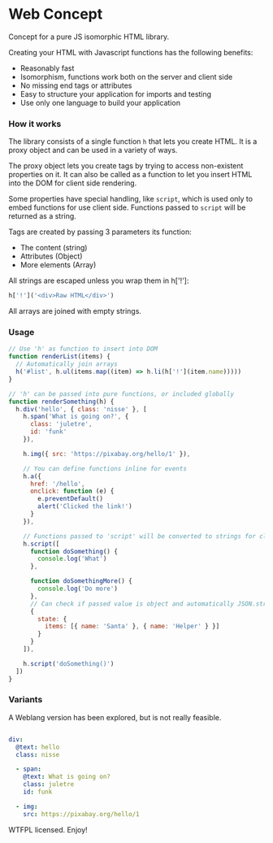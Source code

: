 # Web Concept

Concept for a pure JS isomorphic HTML library.

Creating your HTML with Javascript functions has the following benefits:

- Reasonably fast
- Isomorphism, functions work both on the server and client side
- No missing end tags or attributes
- Easy to structure your application for imports and testing
- Use only one language to build your application

### How it works

The library consists of a single function `h` that lets you create HTML. It is a proxy object and can be used in a variety of ways.

The proxy object lets you create tags by trying to access non-existent properties on it. It can also be called as a function to let you insert HTML into the DOM for client side rendering.

Some properties have special handling, like `script`, which is used only to embed functions for use client side. Functions passed to `script` will be returned as a string.

Tags are created by passing 3 parameters its function:

- The content (string)
- Attributes (Object)
- More elements (Array)

All strings are escaped unless you wrap them in h['!']:

```js
h['!']('<div>Raw HTML</div>')
```

All arrays are joined with empty strings.

### Usage

```js
// Use 'h' as function to insert into DOM
function renderList(items) {
  // Automatically join arrays
  h('#list', h.ul(items.map((item) => h.li(h['!'](item.name)))))
}

// 'h' can be passed into pure functions, or included globally
function renderSomething(h) {
  h.div('hello', { class: 'nisse' }, [
    h.span('What is going on?', {
      class: 'juletre',
      id: 'funk'
    }),

    h.img({ src: 'https://pixabay.org/hello/1' }),

    // You can define functions inline for events
    h.a({
      href: '/hello',
      onclick: function (e) {
        e.preventDefault()
        alert('Clicked the link!')
      }
    }),

    // Functions passed to 'script' will be converted to strings for client side use
    h.script([
      function doSomething() {
        console.log('What')
      },

      function doSomethingMore() {
        console.log('Do more')
      },
      // Can check if passed value is object and automatically JSON.stringify
      {
        state: {
          items: [{ name: 'Santa' }, { name: 'Helper' } }]
        }
      }
    ]),

    h.script('doSomething()')
  ])
}
```

### Variants

A Weblang version has been explored, but is not really feasible.

```yaml

div:
  @text: hello
  class: nisse

  - span:
    @text: What is going on?
    class: juletre
    id: funk

  - img:
    src: https://pixabay.org/hello/1
```

WTFPL licensed. Enjoy!
